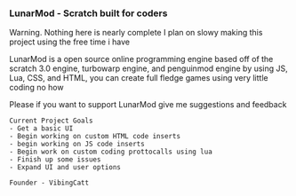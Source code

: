 ### LunarMod - Scratch built for coders

Warning. Nothing here is nearly complete
I plan on slowy making this project using the free time i have

LunarMod is a open source online programming engine based off of the scratch 3.0 engine, turbowarp engine, and penguinmod engine
by using JS, Lua, CSS, and HTML, you can create full fledge games using very little coding no how

Please if you want to support LunarMod give me suggestions and feedback



```
Current Project Goals
- Get a basic UI
- Begin working on custom HTML code inserts
- begin working on JS code inserts
- Begin work on custom coding prottocalls using lua
- Finish up some issues
- Expand UI and user options
```

```
Founder - VibingCatt
```
